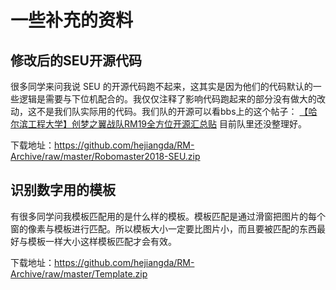 # 一些补充的资料

## 修改后的SEU开源代码

很多同学来问我说 SEU 的开源代码跑不起来，这其实是因为他们的代码默认的一些逻辑是需要与下位机配合的。我仅仅注释了影响代码跑起来的部分没有做大的改动，这不是我们队实际用的代码。我们队的开源可以看bbs上的这个帖子： [【哈尔滨工程大学】创梦之翼战队RM19全方位开源汇总贴](https://bbs.robomaster.com/thread-9233-1-1.html)  目前队里还没整理好。

下载地址：https://github.com/hejiangda/RM-Archive/raw/master/Robomaster2018-SEU.zip

## 识别数字用的模板

有很多同学问我模板匹配用的是什么样的模板。模板匹配是通过滑窗把图片的每个窗的像素与模板进行匹配。所以模板大小一定要比图片小，而且要被匹配的东西最好与模板一样大小这样模板匹配才会有效。

下载地址：https://github.com/hejiangda/RM-Archive/raw/master/Template.zip